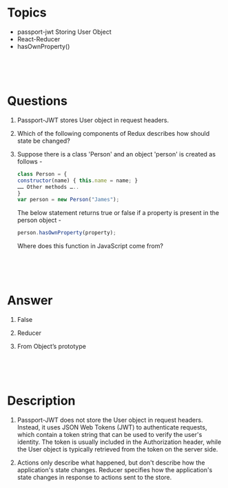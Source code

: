# Topics

- passport-jwt Storing User Object
- React-Reducer
- hasOwnProperty()

&nbsp;

&nbsp;

# Questions

1. Passport-JWT stores User object in request headers.

2. Which of the following components of Redux describes how should state be changed?

3. Suppose there is a class 'Person' and an object 'person' is created as follows -

   ```js
   class Person = {
   constructor(name) { this.name = name; }
   …… Other methods …..
   }
   var person = new Person("James");
   ```

   The below statement returns true or false if a property is present in the person object -

   ```js
   person.hasOwnProperty(property);
   ```

   Where does this function in JavaScript come from?

&nbsp;

&nbsp;

# Answer

1. False

2. Reducer

3. From Object’s prototype

&nbsp;

&nbsp;

# Description

1. Passport-JWT does not store the User object in request headers. Instead, it uses JSON Web Tokens (JWT) to authenticate requests, which contain a token string that can be used to verify the user's identity. The token is usually included in the Authorization header, while the User object is typically retrieved from the token on the server side.

2. Actions only describe what happened, but don't describe how the application's state changes. Reducer specifies how the application's state changes in response to actions sent to the store.
